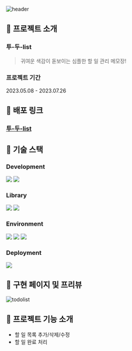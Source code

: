 ![header](https://capsule-render.vercel.app/api?type=cylinder&color=FFB400&height=200&fontColor=green&section=header&text=TodoList&fontSize=50)

## 📌 프로젝트 소개
### 투-두-list
> 귀여운 색감이 돋보이는 심플한 할 일 관리 메모장!

### 프로젝트 기간

2023.05.08 - 2023.07.26

## 📌 배포 링크

### **[투-두-list](https://curious-fox-8b32b9.netlify.app/)**

## 📌 기술 스택
### Development
<img src="https://img.shields.io/badge/react-%2361DAFB.svg?&style=for-the-badge&logo=react&logoColor=black" /> <img src="https://img.shields.io/badge/javascript-%23F7DF1E.svg?&style=for-the-badge&logo=javascript&logoColor=black" /> 

### Library
<img src="https://img.shields.io/badge/axios-%2361DAFB.svg?&style=for-the-badge&logo=axios&logoColor=black" /> 	<img src="https://img.shields.io/badge/eslint-%234B32C3.svg?&style=for-the-badge&logo=eslint&logoColor=white" />

### Environment
<img src="https://img.shields.io/badge/git-%23F05032.svg?&style=for-the-badge&logo=git&logoColor=white" /> 	<img src="https://img.shields.io/badge/github-%23181717.svg?&style=for-the-badge&logo=github&logoColor=white" /> <img src="https://img.shields.io/badge/visual%20studio%20code-%23007ACC.svg?&style=for-the-badge&logo=visual%20studio%20code&logoColor=white" />

### Deployment
<img src="https://img.shields.io/badge/netlify-%2300C7B7.svg?&style=for-the-badge&logo=netlify&logoColor=white" />

## 📌 구현 페이지 및 프리뷰
![todolist](https://github.com/wngkfla01/todolist/assets/64509945/c58d27e1-f991-4984-9743-ad9f18aa05bd)

## 📌 프로젝트 기능 소개
- 할 일 목록 추가/삭제/수정
- 할 일 완료 처리

